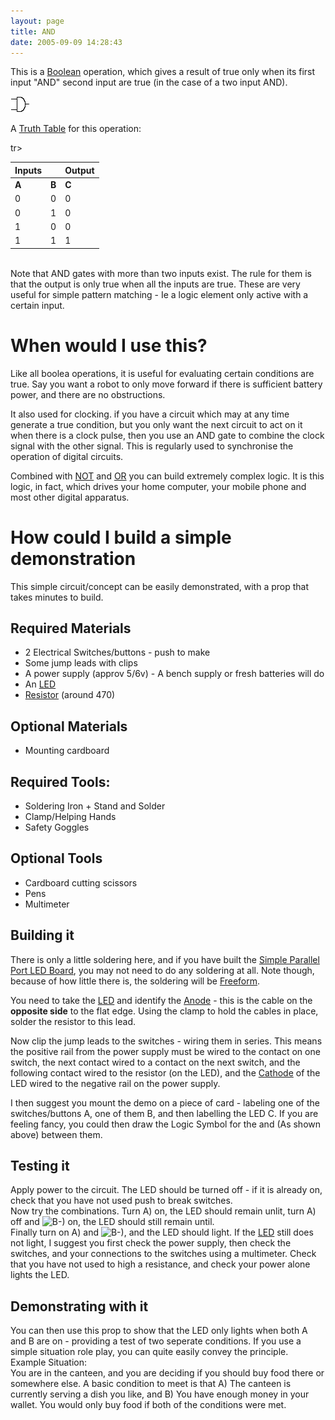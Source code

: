 ```yaml
---
layout: page
title: AND
date: 2005-09-09 14:28:43
---
```

<p>This is a <a class="wiki" href="/wiki/boolean.html" title="Boolean">Boolean</a> operation, which gives a result of true only when its first input "AND" second input are true (in the case of a two input AND).
</p>
<p><img class="img-responsive" src="/galleries/gallery-1-common-images/120-and.jpg"/>
</p>
<p>A <a class="wiki" href="/wiki/truth_table.html" title="Truth Table">Truth Table</a> for this operation:
</p>
<table class="normal" id="fancytable_1">
<thead> <tr> <th>Inputs</th> <th></th> <th>Output</th> </tr> </thead>
<tbody> <tr> <td class="odd"><strong>A</strong></td> <td class="odd"><strong>B</strong></td> <td class="odd"><strong>C</strong></td> </tr>
<tr> <td class="even">0</td> <td class="even">0</td> <td class="even">0</td> </tr> 
tr> <td class="odd">0</td> <td class="odd">1</td> <td class="odd">0</td> </tr> 
<tr> <td class="even">1</td> <td class="even">0</td> <td class="even">0</td> </tr> 
<tr> <td class="odd">1</td> <td class="odd">1</td> <td class="odd">1</td> </tr> </tbody> </table>
<p>
<br/>Note that AND gates with more than two inputs exist.  The rule for them is that the output is only true when all the inputs are true.  These are very useful for simple pattern matching - Ie a logic element only active with a certain input.
</p>
<h1  id="When_would_I_use_this_">When would I use this?</h1>
<p>Like all boolea operations, it is useful for evaluating certain conditions are true. Say you want a robot to only move forward if there is sufficient battery power, and there are no obstructions.
</p>
<p>It also used for clocking. if you have a circuit which may at any time generate a true condition, but you only want the next circuit to act on it when there is a clock pulse, then you use an AND gate to combine the clock signal with the other signal. This is regularly used to synchronise the operation of digital circuits.
</p>
<p>Combined with <a class="wiki" href="/wiki/not.html" title="NOT">NOT</a> and <a class="wiki" href="/wiki/or.html" title="OR">OR</a> you can build extremely complex logic. It is this logic, in fact, which drives your home computer, your mobile phone and most other digital apparatus.
</p>
<p>
</p>
<h1  id="How_could_I_build_a_simple_demonstration">How could I build a simple demonstration</h1>
<p>This simple circuit/concept can be easily demonstrated, with a prop that takes minutes to build.
</p>
<h2  id="Required_Materials">Required Materials</h2>
<ul><li>2 Electrical Switches/buttons - push to make
</li><li>Some jump leads with clips
</li><li>A power supply (approv 5/6v) - A bench supply or fresh batteries will do
</li><li>An <a class="wiki" href="/wiki/led.html" title="Light Emitting Diode">LED</a>
</li><li><a class="wiki" href="/wiki/resistor.html" title="Resistor">Resistor</a> (around 470)
</li></ul><h2  id="Optional_Materials">Optional Materials</h2>
<ul><li>Mounting cardboard
</li></ul><p>
</p>
<h2  id="Required_Tools:">Required  Tools:</h2>
<ul><li>Soldering Iron + Stand and Solder
</li><li>Clamp/Helping Hands
</li><li>Safety Goggles
</li></ul><p>
</p>
<h2  id="Optional_Tools">Optional Tools</h2>
<ul><li>Cardboard cutting scissors
</li><li>Pens
</li><li>Multimeter
</li></ul><p>
</p>
<h2  id="Building_it">Building it</h2>
<p>There is only a little soldering here, and if you have built the <a class="wiki" href="/wiki/simple_parallel_port_led_board.html" title="How to attach and program an LED to the parallel port on a PC">Simple Parallel Port LED Board</a>, you may not need to do any soldering at all. Note though, because of how little there is, the soldering will be <a class="wiki" href="/wiki/freeform.html" title="FreeForm">Freeform</a>.
</p>
<p>You need to take the <a class="wiki" href="/wiki/led.html" title="Light Emitting Diode">LED</a> and identify the <a class="wiki" href="/wiki/anode.html" title="The positive electrode">Anode</a> - this is the cable on the <strong>opposite side</strong> to the flat edge. Using the clamp to hold the cables in place, solder the resistor to this lead.
</p>
<p>Now clip the jump leads to the switches - wiring them in series. This means the positive rail from the power supply must be wired to the contact on one switch, the next contact wired to a contact on the next switch, and the following contact wired to the resistor (on the LED), and the <a class="wiki" href="/wiki/cathode.html" title="The Negative Electrode">Cathode</a> of the LED wired to the negative rail on the power supply.

I then suggest you mount the demo on a piece of card - labeling one of the switches/buttons A, one of them B, and then labelling the LED C. If you are feeling fancy, you could then draw the Logic Symbol for the and (As shown above) between them.

<h2  id="Testing_it">Testing it</h2>
<p>Apply power to the circuit. The LED should be turned off - if it is already on, check that you have not used push to break switches.
<br/>Now try the combinations. Turn A) on, the LED should remain unlit, turn A) off and <img alt="B-)" class="img-responsive" src="img/smiles/icon_cool.gif" title="cool"/> on, the LED should still remain until.
<br/>Finally turn on A) and <img alt="B-)" class="img-responsive" src="img/smiles/icon_cool.gif" title="cool"/>, and the LED should light. If the <a class="wiki" href="/wiki/led.html" title="Light Emitting Diode">LED</a> still does not light, I suggest you first check the power supply, then check the switches, and your connections to the switches using a multimeter. Check that you have not used to high a resistance, and check your power alone lights the LED.
</p>
<h2  id="Demonstrating_with_it">Demonstrating with it</h2>
<p>You can then use this prop to show that the LED only lights when both A and B are on - providing a test of two seperate conditions. If you use a simple situation role play, you can quite easily convey the principle.
<br/>Example Situation:
<br/>You are in the canteen, and you are deciding if you should buy food there or somewhere else. A basic condition to meet is that A) The canteen is currently serving a dish you like, and B) You have enough money in your wallet. You would only buy food if both of the conditions were met.
</p>
